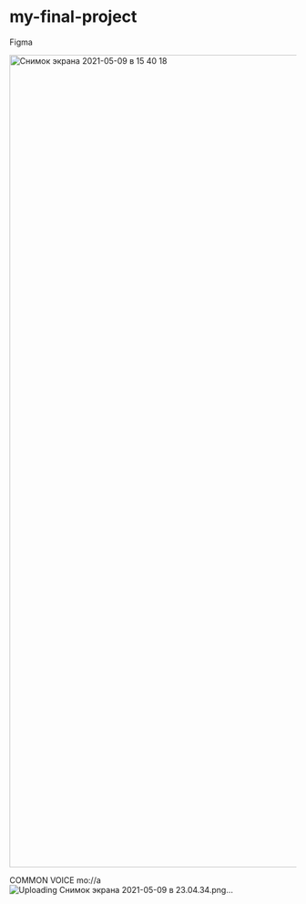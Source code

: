 # my-final-project
Figma

<img width="1425" alt="Снимок экрана 2021-05-09 в 15 40 18" src="https://user-images.githubusercontent.com/65084837/117574816-ba617e80-b100-11eb-9503-c324960e58fe.png">

COMMON VOICE mo://a
![Uploading Снимок экрана 2021-05-09 в 23.04.34.png…]()
